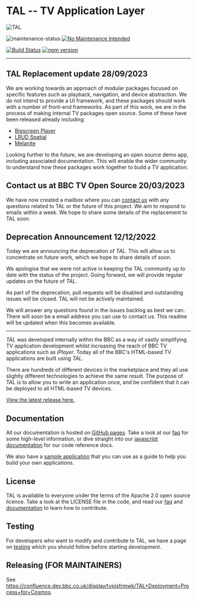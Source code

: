 # TAL -- TV Application Layer

![TAL](https://bbc.github.io/tal/img/tal-logo-bw-small.jpg)

![maintenance-status](https://img.shields.io/badge/maintenance-deprecated-red.svg)
[![No Maintenance Intended](http://unmaintained.tech/badge.svg)](http://unmaintained.tech/)

[![Build Status](https://travis-ci.org/bbc/tal.svg?branch=master)](https://travis-ci.org/bbc/tal/branches)
[![npm version](https://badge.fury.io/js/tal.svg)](https://badge.fury.io/js/tal)


---
## TAL Replacement update 28/09/2023

We are working towards an approach of modular packages focused on specific features such as playback, navigation, and device abstraction. We do not intend to provide a UI framework, and these packages should work with a number of front-end frameworks. As part of this work, we are in the process of making internal TV packages open source. Some of these have been released already including:

- [Bigscreen Player](https://github.com/bbc/bigscreen-player)
- [LRUD Spatial](https://github.com/bbc/lrud-spatial)
- [Melanite](https://github.com/bbc/melanite)

Looking further to the future, we are developing an open source demo app, including associated documentation. This will enable the wider community to understand how these packages work together to build a TV application.
## Contact us at BBC TV Open Source 20/03/2023

We have now created a mailbox where you can [contact us](mailto:tvopensource@bbc.co.uk) with any questions related to TAL or the
future of this project. We aim to respond to emails within a week. We hope to share some details of the replacement to TAL soon.

## Deprecation Announcement 12/12/2022

Today we are announcing the deprecation of *TAL*. This will allow us to concentrate on future work, which
we hope to share details of soon.

We apologise that we were not active in keeping the TAL community up to date with the status of the
project. Going forward, we will provide regular updates on the future of *TAL*.

As part of the deprecation, pull requests will be disabled and outstanding issues will be closed.
TAL will not be actively maintained.

We will answer any questions found in the issues backlog as best we can. There will soon be a email address you
can use to contact us. This readme will be updated when this becomes available.

---

*TAL* was developed internally within the BBC as a way of vastly simplifying TV application development
whilst increasing the reach of BBC TV applications such as *iPlayer*. Today all of the BBC's HTML-based
TV applications are built using *TAL*.

There are hundreds of different devices in the marketplace and they all use slightly different technologies
to achieve the same result. The purpose of TAL is to allow you to write an application once, and be confident
that it can be deployed to all HTML-based TV devices.

[View the latest release here.](https://github.com/bbc/tal/releases/latest)

## Documentation

All our documentation is hosted on [GitHub pages](https://bbc.github.io/tal/). Take a look at
our [faq](https://bbc.github.io/tal/faq.html) for some high-level information, or dive straight into our
[javascript documentation](https://bbc.github.io/tal/jsdoc/) for our code reference docs.

We also have a [sample application](https://github.com/fmtvp/talexample) that you can use as a guide to
help you build your own applications.

## License

TAL is available to everyone under the terms of the Apache 2.0 open source licence. Take a look at
the LICENSE file in the code, and read our [faq](https://bbc.github.io/tal/faq.html#question_who_can_use_this)
and [documentation](https://bbc.github.io/tal/other/contributing.html) to learn how to contribute.


## Testing

For developers who want to modify and contribute to TAL, we have a page on [testing](https://bbc.github.io/tal/testing.html) which you should follow before starting development.

## Releasing (FOR MAINTAINERS)

See https://confluence.dev.bbc.co.uk/display/tvpjsfrmwk/TAL+Deployment+Process+for+Cosmos.
